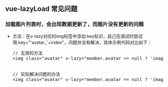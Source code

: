 ## vue-lazyLoad 常见问题

### 加载图片列表时，会出现数据更新了，而图片没有更新的问题

* 方法：在v-lazy对应的img标签中添加:key标识，自己在调试时尝试用:key="'avatar_'+index"，问题并没有解决，具体示例代码对比如下：
  <pre>
  // 无效的方法
  &lt;img class="avatar" v-lazy="member.avatar == null ? 'images/icon_default_avatar.png' : member.avatar" :key="'avatar_'+index" /&gt;
  

  // 实际解决问题的办法
  &lt;img class="avatar" v-lazy="member.avatar == null ? 'images/icon_default_avatar.png' : member.avatar" :key="member.avatar == null ? 'images/icon_default_avatar.png' : member.avatar" /&gt;
  </pre>